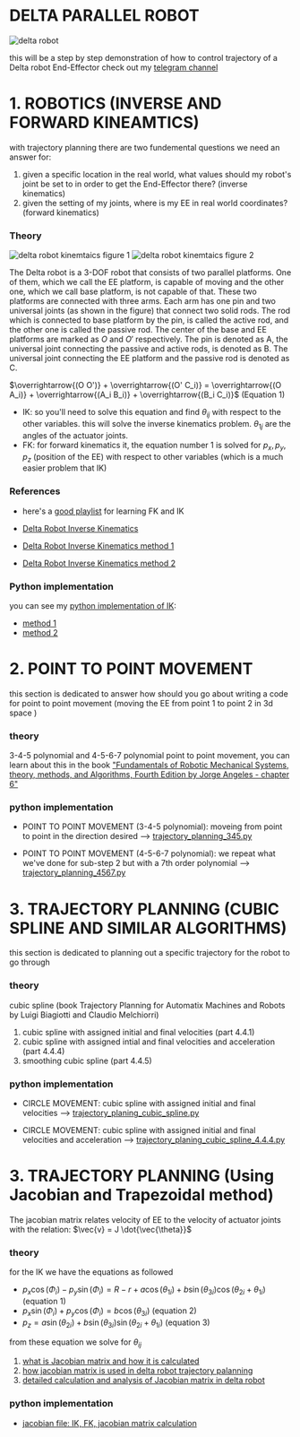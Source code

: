 # DELTA PARALLEL ROBOT

![delta robot](https://www.linearmotiontips.com/wp-content/uploads/2016/01/Delta-Robot-Diagram.jpg)

this will be a step by step demonstration of how to control trajectory of a Delta robot End-Effector
check out my [telegram channel](https://t.me/engineering_stuff_69)

# 1. ROBOTICS (INVERSE AND FORWARD KINEAMTICS)
with trajectory planning there are two fundemental questions we need an answer for:
1. given a specific location in the real world, what values should my robot's joint be set to in order to get the End-Effector there? (inverse kinematics)
2. given the setting of my joints, where is my EE in real world coordinates? (forward kinematics)

### Theory
![delta robot kinemtaics figure 1](https://i.ibb.co/cc29GYf/Delta-robot-kin.png)
![delta robot kinemtaics figure 2](https://i.ibb.co/VVVQfkF/Delta-robot-kin-2.png)

The Delta robot is a 3-DOF robot that consists of two parallel platforms. One of them, which we call the EE platform, is capable of moving and the other one, which we call base platform, is not capable of that. These two platforms are connected with three arms. Each arm has one pin and two universal joints (as shown in the figure) that connect two solid rods. The rod which is connected to base platform by the pin, is called the active rod, and the other one is called the passive rod. The center of the base and EE platforms are marked as $O$ and $O'$ respectively.  The pin is denoted as A, the universal joint connecting the passive and active rods, is denoted as B. The universal joint connecting the EE platform and the passive rod is denoted as C. 

$\overrightarrow{(O O')} + \overrightarrow{(O' C_i)} = \overrightarrow{(O A_i)} + \overrightarrow{(A_i B_i)} + \overrightarrow{(B_i C_i)}$ (Equation 1)

- IK: so you'll need to solve this equation and find $\theta_{ij}$ with respect to the other variables. this will solve the inverse kinematics problem. $\theta_{1j}$ are the angles of the actuator joints.
- FK: for forward kinematics it, the equation number 1 is solved for $p_x, p_y, p_z$ (position of the EE) with respect to other variables (which is a much easier problem that IK) 

### References 
- here's a [good playlist](https://www.youtube.com/playlist?list=PLjx2FAhpTe3FGbcjBbxlhf56qVR0XbVNO) for learning FK and IK

- [Delta Robot Inverse Kinematics](https://sites.google.com/site/deltarobotberkeley/how-it-works)

- [Delta Robot Inverse Kinematics method 1](https://github.com/ArthasMenethil-A/Delta_Robot/blob/main/theory/Inverse%20Kinematics%20(Delta%20Robot).pdf)

- [Delta Robot Inverse Kinematics method 2](https://www.researchgate.net/publication/242073945_Delta_robot_Inverse_direct_and_intermediate_Jacobians)

### Python implementation
you can see my [python implementation of IK](https://github.com/ArthasMenethil-A/Delta_Robot/tree/main/inverse%20and%20forward%20kinematics):
- [method 1](https://github.com/ArthasMenethil-A/Delta_Robot/blob/main/inverse%20and%20forward%20kinematics/IK_method_1.py)
- [method 2](https://github.com/ArthasMenethil-A/Delta_Robot/blob/main/inverse%20and%20forward%20kinematics/IK_method_2.py)

# 2. POINT TO POINT MOVEMENT
this section is dedicated to answer how should you go about writing a code for point to point movement (moving the EE from point 1 to point 2 in 3d space )

### theory
3-4-5 polynomial and 4-5-6-7 polynomial point to point movement, you can learn about this in the book ["Fundamentals of Robotic 
Mechanical Systems, theory, methods, and Algorithms, Fourth Edition by Jorge Angeles - chapter 6"](https://github.com/ArthasMenethil-A/Delta_Robot/blob/main/theory/Angles_a3hfp_Fundamentals_of_Robotic.pdf)

### python implementation
- POINT TO POINT MOVEMENT (3-4-5 polynomial):
  moveing from point to point in the direction desired --> [trajectory_planning_345.py](https://github.com/ArthasMenethil-A/Delta_Robot/blob/main/point%20to%20point%20movement%20(python)/trajectory_planning_345.py)

- POINT TO POINT MOVEMENT (4-5-6-7 polynomial):
  we repeat what we've done for sub-step 2 but with a 7th order polynomial --> [trajectory_planning_4567.py](https://github.com/ArthasMenethil-A/Delta_Robot/blob/main/point%20to%20point%20movement%20(python)/trajectory_planning_4567.py)

# 3. TRAJECTORY PLANNING (CUBIC SPLINE AND SIMILAR ALGORITHMS)
this section is dedicated to planning out a specific trajectory for the robot to go through

### theory
cubic spline (book Trajectory Planning for Automatix Machines and Robots by Luigi Biagiotti and Claudio Melchiorri)
1. cubic spline with assigned initial and final velocities (part 4.4.1)
2. cubic spline with assigned intial and final velocities and acceleration (part 4.4.4)
3. smoothing cubic spline (part 4.4.5)

### python implementation
- CIRCLE MOVEMENT:
  cubic spline with assigned initial and final velocities --> [trajectory_planing_cubic_spline.py](https://github.com/ArthasMenethil-A/Delta_Robot/blob/main/trajectory%20planning%20-%20cubic%20splin%20(python)/trajectory_planning_cubic_spline.py)

- CIRCLE MOVEMENT:
  cubic spline with assigned initial and final velocities and acceleration --> [trajectory_planing_cubic_spline_4.4.4.py](https://github.com/ArthasMenethil-A/Delta_Robot/blob/main/trajectory%20planning%20-%20cubic%20splin%20(python)/trajectory_planning_cubic_spline_4.4.4.py)

# 3. TRAJECTORY PLANNING (Using Jacobian and Trapezoidal method) 
The jacobian matrix relates velocity of EE to the velocity of actuator joints with the relation: $\vec{v} = J \dot{\vec{\theta}}$

### theory
for the IK we have the equations as followed 
- $p_x \cos(\Phi_i) - p_y \sin(\Phi_i) = R - r + a \cos(\theta_{1i}) + b \sin(\theta_{3i}) \cos(\theta_{2i} + \theta_{1i})$       (equation 1)
- $p_x \sin(\Phi_i) + p_y \cos(\Phi_i) = b \cos(\theta_{3i})$       (equation 2)
- $p_z = a \sin(\theta_{2i}) + b \sin(\theta_{3i}) \sin(\theta_{2i} + \theta_{1i})$       (equation 3)

from these equation we solve for $\theta_{ij}$ 

1. [what is Jacobian matrix and how it is calculated](https://www.sciencedirect.com/science/article/pii/S1877050918309876)
2. [how jacobian matrix is used in delta robot trajectory palanning](http://jai.front-sci.com/index.php/jai/article/view/505)
3. [detailed calculation and analysis of Jacobian matrix in delta robot](http://jai.front-sci.com/index.php/jai/article/view/505)

### python implementation

- [jacobian file: IK, FK, jacobian matrix calculation](https://github.com/ArthasMenethil-A/Delta_Robot/blob/main/inverse%20and%20forward%20kinematics/IK_method_2.py)